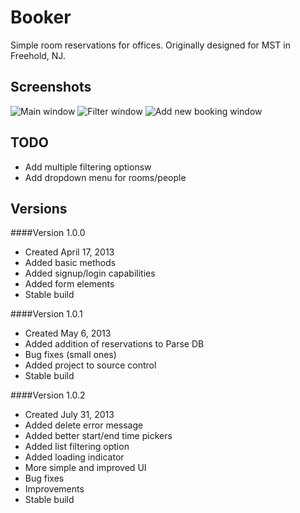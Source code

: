 Booker
===
Simple room reservations for offices.
Originally designed for MST in Freehold, NJ.

Screenshots
---

![Main window](http://i.imgur.com/DwdvzSM.png)
![Filter window](http://i.imgur.com/GVCJJy1.png)
![Add new booking window](http://i.imgur.com/pFNTcf1.png)

TODO
--
+ Add multiple filtering optionsw
+ Add dropdown menu for rooms/people

Versions
---
####Version 1.0.0
+ Created April 17, 2013
+ Added basic methods
+ Added signup/login capabilities
+ Added form elements
+ Stable build

####Version 1.0.1
+ Created May 6, 2013
+ Added addition of reservations to Parse DB
+ Bug fixes (small ones)
+ Added project to source control
+ Stable build

####Version 1.0.2
+ Created July 31, 2013
+ Added delete error message
+ Added better start/end time pickers
+ Added list filtering option
+ Added loading indicator
+ More simple and improved UI
+ Bug fixes
+ Improvements
+ Stable build



